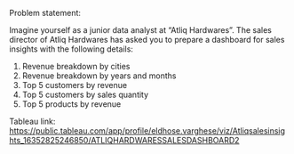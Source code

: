 Problem statement:

Imagine yourself as a junior data analyst at “Atliq Hardwares”. The sales director of Atliq Hardwares has asked you to prepare a dashboard for sales insights with the following details:


1)	Revenue breakdown by cities
2)	Revenue breakdown by years and months
3)	Top 5 customers by revenue
4)	Top 5 customers by sales quantity
5)	Top 5 products by revenue


Tableau link: https://public.tableau.com/app/profile/eldhose.varghese/viz/Atliqsalesinsights_16352825246850/ATLIQHARDWARESSALESDASHBOARD2
